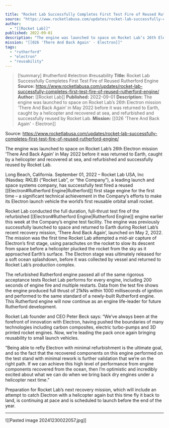 ```yaml
---

title: "Rocket Lab Successfully Completes First Test Fire of Reused Rutherford Engine "
source: "https://www.rocketlabusa.com/updates/rocket-lab-successfully-completes-first-test-fire-of-reused-rutherford-engine/"
author:
  - "[[Rocket Lab]]"
published: 2022-09-01
description: "The engine was launched to space on Rocket Lab’s 26th Electron mission ‘There And Back Again’ in May 2022 before it was returned to Earth, caught by a helicopter and recovered at sea, and refurbished and successfully reused by Rocket Lab."
mission: "[[026 'There And Back Again' - Electron]]"
tags:
  - "rutherford"
  - "electron"
  - "reusability"
---
```

>[!summary]
#rutherford #electron #reusability
**Title:** Rocket Lab Successfully Completes First Test Fire of Reused Rutherford Engine 
**Source:** https://www.rocketlabusa.com/updates/rocket-lab-successfully-completes-first-test-fire-of-reused-rutherford-engine/
**Author:** [[Rocket Lab]]
**Published:** 2022-09-01
**Description:** The engine was launched to space on Rocket Lab’s 26th Electron mission ‘There And Back Again’ in May 2022 before it was returned to Earth, caught by a helicopter and recovered at sea, and refurbished and successfully reused by Rocket Lab.
**Mission:** [[026 'There And Back Again' - Electron]]

Source: https://www.rocketlabusa.com/updates/rocket-lab-successfully-completes-first-test-fire-of-reused-rutherford-engine/

The engine was launched to space on Rocket Lab’s 26th Electron mission ‘There And Back Again’ in May 2022 before it was returned to Earth, caught by a helicopter and recovered at sea, and refurbished and successfully reused by Rocket Lab.

Long Beach, California. September 01, 2022 – Rocket Lab USA, Inc (Nasdaq: RKLB) (“Rocket Lab”, or “the Company”), a leading launch and space systems company, has successfully test fired a reused [[Electron#Rutherford Engine|Rutherford]] first stage engine for the first time – a significant technical achievement in the Company’s efforts to make its Electron launch vehicle the world’s first reusable orbital small rocket.

Rocket Lab conducted the full duration, full-thrust test fire of the refurbished [[Electron#Rutherford Engine|Rutherford Engine]] engine earlier this week at the Company’s engine test facility. The engine was previously successfully launched to space and returned to Earth during Rocket Lab’s recent recovery mission, ‘There And Back Again’, launched on May 2, 2022. The mission was the first time Rocket Lab attempted a mid-air capture of Electron’s first stage, using parachutes on the rocket to slow its descent from space before a helicopter plucked the rocket from the sky as it approached Earth’s surface. The Electron stage was ultimately released for a soft ocean splashdown, before it was collected by vessel and returned to Rocket Lab’s production complex.

The refurbished Rutherford engine passed all of the same rigorous acceptance tests Rocket Lab performs for every engine, including 200 seconds of engine fire and multiple restarts. Data from the test fire shows the engine produced full thrust of 21kNs within 1000 milliseconds of ignition and performed to the same standard of a newly-built Rutherford engine. This Rutherford engine will now continue as an engine life-leader for future Rutherford development.

Rocket Lab founder and CEO Peter Beck says: “We’ve always been at the forefront of innovation with Electron, having pushed the boundaries of many technologies including carbon composites, electric turbo-pumps and 3D printed rocket engines. Now, we’re leading the pack once again bringing reusability to small launch vehicles.

“Being able to refly Electron with minimal refurbishment is the ultimate goal, and so the fact that the recovered components on this engine performed on the test stand with minimal rework is further validation that we’re on the right path. If we can achieve this high level of performance from engine components recovered from the ocean, then I’m optimistic and incredibly excited about what we can do when we bring back dry engines under a helicopter next time.”

Preparation for Rocket Lab’s next recovery mission, which will include an attempt to catch Electron with a helicopter again but this time fly it back to land, is continuing at pace and is scheduled to launch before the end of the year.

---

![[Pasted image 20241230022057.jpg]]